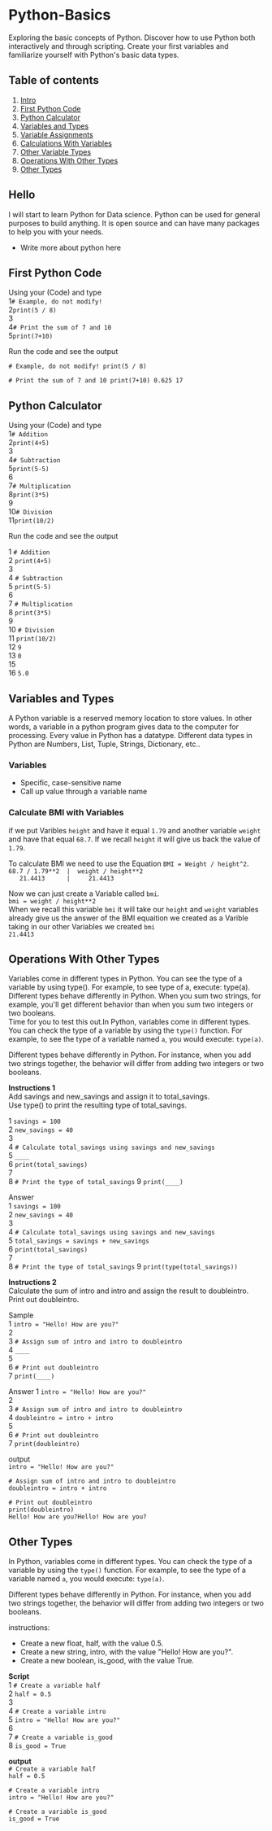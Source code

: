 # Python-Basics
Exploring the basic concepts of Python. Discover how to use Python both interactively and through scripting. Create your first variables and familiarize yourself with Python's basic data types.

## Table of contents

1. [Intro](#hello)
2. [First Python Code](#first)
3. [Python Calculator](#caluclator)
4. [Variables and Types](#vartypes)
5. [Variable Assignments](#varassign)
6. [Calculations With Variables](#calcvar)
7. [Other Variable Types](#vartypes)
8. [Operations With Other Types](#othertypes)
9. [Other Types](#types)

## Hello <a name="hello">
I will start to learn Python for Data science. Python can be used for general purposes to build anything. It is open source and can have many packages to help you with your needs.  

- Write more about python here  

## First Python Code <a name="first">
Using your (Code) and type  
1`# Example, do not modify!`  
2`print(5 / 8)`  
3  
4`# Print the sum of 7 and 10`  
5`print(7+10)`  

Run the code and see the output  

`# Example, do not modify!
print(5 / 8)`

`# Print the sum of 7 and 10
print(7+10)
0.625
17`

## Python Calculator <a name="calculator">
Using your (Code) and type  
1`# Addition`  
2`print(4+5)`  
3  
4`# Subtraction`  
5`print(5-5)`  
6  
7`# Multiplication`  
8`print(3*5)`  
9  
10`# Division`  
11`print(10/2)`  

Run the code and see the output  

1 `# Addition`  
2 `print(4+5)`  
3  
4 `# Subtraction`  
5 `print(5-5)`  
6  
7 `# Multiplication`  
8 `print(3*5)`  
9  
10 `# Division`  
11 `print(10/2)`  
12 `9`  
13 `0`  
15  
16 `5.0`  

## Variables and Types <a name="vartypes">
A Python variable is a reserved memory location to store values. In other words, a variable in a python program gives data to the computer for processing. Every value in Python has a datatype. Different data types in Python are Numbers, List, Tuple, Strings, Dictionary, etc..

### Variables
- Specific, case-sensitive name
- Call up value through a variable name

### Calculate BMI with Variables
if we put Varibles `height` and have it equal  `1.79` and another variable `weight` and have that equal `68.7`. If we recall `height` it will give us back the value of `1.79`.  

To calculate BMI we need to use the Equation `BMI = Weight / height^2`.  
`68.7 / 1.79**2  |  weight / height**2`  
`   21.4413      |     21.4413`

Now we can just create a Variable called `bmi`.  
`bmi = weight / height**2`  
When we recall this variable `bmi` it will take our `height` and `weight` variables already give us the answer of the BMI equaition we created as a Varible taking in our other Variables we created
`bmi`  
`21.4413`  

## Operations With Other Types <a name="othertypes">
Variables come in different types in Python. You can see the type of a variable by using type(). For example, to see type of a, execute: type(a).  
Different types behave differently in Python. When you sum two strings, for example, you'll get different behavior than when you sum two integers or two booleans.  
Time for you to test this out.In Python, variables come in different types. You can check the type of a variable by using the `type()` function. For example, to see the type of a variable named `a`, you would execute: `type(a)`.  

Different types behave differently in Python. For instance, when you add two strings together, the behavior will differ from adding two integers or two booleans.  

**Instructions 1**  
Add savings and new_savings and assign it to total_savings.  
Use type() to print the resulting type of total_savings.  

1 `savings = 100`  
2 `new_savings = 40`  
3  
4 `# Calculate total_savings using savings and new_savings`  
5 `____`  
6 `print(total_savings)`  
7  
8  `# Print the type of total_savings`
9  `print(____)`

Answer  
1 `savings = 100`  
2 `new_savings = 40`  
3  
4 `# Calculate total_savings using savings and new_savings`  
5 `total_savings = savings + new_savings`  
6 `print(total_savings)`  
7  
8  `# Print the type of total_savings`
9  `print(type(total_savings))`  

**Instructions 2**  
Calculate the sum of intro and intro and assign the result to doubleintro. 
Print out doubleintro.  

Sample  
1 `intro = "Hello! How are you?"`   
2   
3 `# Assign sum of intro and intro to doubleintro`   
4 `____`   
5  
6 `# Print out doubleintro`    
7 `print(____)`    

Answer
1 `intro = "Hello! How are you?"`   
2   
3 `# Assign sum of intro and intro to doubleintro`   
4 `doubleintro = intro + intro`   
5  
6 `# Print out doubleintro`    
7 `print(doubleintro)`    

output  
`intro = "Hello! How are you?"`  
  
`# Assign sum of intro and intro to doubleintro`  
`doubleintro = intro + intro`  
  
`# Print out doubleintro`  
`print(doubleintro)`  
`Hello! How are you?Hello! How are you?`  

## Other Types <a name="types">
In Python, variables come in different types. You can check the type of a variable by using the `type()` function. For example, to see the type of a variable named `a`, you would execute: `type(a)`.  

Different types behave differently in Python. For instance, when you add two strings together, the behavior will differ from adding two integers or two booleans.  

instructions:

- Create a new float, half, with the value 0.5.  
- Create a new string, intro, with the value "Hello! How are you?".  
- Create a new boolean, is_good, with the value True.  

**Script**  
1 `# Create a variable half `    
2 `half = 0.5  `    
3  
4 `# Create a variable intro `    
5 `intro = "Hello! How are you?"`     
6     
7 `# Create a variable is_good `    
8 `is_good = True  `   

**output**  
`# Create a variable half`  
`half = 0.5`  
  
`# Create a variable intro`  
`intro = "Hello! How are you?"`  
  
`# Create a variable is_good`  
`is_good = True`  
